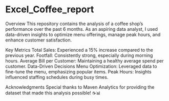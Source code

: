 # Excel_Coffee_report
Overview
This repository contains the analysis of a coffee shop’s performance over the past 6 months. As an aspiring data analyst, I used data-driven insights to optimize menu offerings, manage peak hours, and enhance customer satisfaction.

Key Metrics
Total Sales: Experienced a 15% increase compared to the previous year.
Footfall: Consistently strong, especially during morning hours.
Average Bill per Customer: Maintaining a healthy average spend per customer.
Data-Driven Decisions
Menu Optimization: Leveraged data to fine-tune the menu, emphasizing popular items.
Peak Hours: Insights influenced staffing schedules during busy times.

Acknowledgments
Special thanks to Maven Analytics for providing the dataset that made this analysis possible! ☕📊
